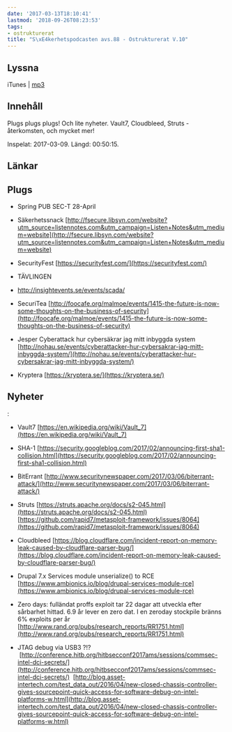 ```yaml
---
date: '2017-03-13T18:10:41'
lastmod: '2018-09-26T08:23:53'
tags:
- ostrukturerat
title: "S\xE4kerhetspodcasten avs.88 - Ostrukturerat V.10"
---
```

## Lyssna

iTunes \| [mp3](http://traffic.libsyn.com/sakerhetspodcasten/Sakerhetspodcasten_2017-03-09_Ostrukturerat.mp3)

## Innehåll

Plugs plugs plugs! Och lite nyheter. Vault7, Cloudbleed, Struts - återkomsten, och mycket mer!

Inspelat: 2017-03-09. Längd: 00:50:15.

## Länkar

## Plugs


* Spring PUB SEC-T 28-April

* Säkerhetssnack [http://fsecure.libsyn.com/website?utm_source=listennotes.com&utm_campaign=Listen+Notes&utm_medium=website](http://fsecure.libsyn.com/website?utm_source=listennotes.com&utm_campaign=Listen+Notes&utm_medium=website)

* SecurityFest [https://securityfest.com/](https://securityfest.com/)

* TÄVLINGEN

* http://insightevents.se/events/scada/

* SecuriTea [http://foocafe.org/malmoe/events/1415-the-future-is-now-some-thoughts-on-the-business-of-security](http://foocafe.org/malmoe/events/1415-the-future-is-now-some-thoughts-on-the-business-of-security)

* Jesper Cyberattack hur cybersäkrar jag mitt inbyggda system [http://nohau.se/events/cyberattacker-hur-cybersakrar-jag-mitt-inbyggda-system/](http://nohau.se/events/cyberattacker-hur-cybersakrar-jag-mitt-inbyggda-system/)

* Kryptera [https://kryptera.se/](https://kryptera.se/)





## Nyheter
:

* Vault7 [https://en.wikipedia.org/wiki/Vault_7](https://en.wikipedia.org/wiki/Vault_7)

* SHA-1 [https://security.googleblog.com/2017/02/announcing-first-sha1-collision.html](https://security.googleblog.com/2017/02/announcing-first-sha1-collision.html)

* BitErrant [http://www.securitynewspaper.com/2017/03/06/biterrant-attack/](http://www.securitynewspaper.com/2017/03/06/biterrant-attack/)

* Struts [https://struts.apache.org/docs/s2-045.html](https://struts.apache.org/docs/s2-045.html)  [https://github.com/rapid7/metasploit-framework/issues/8064](https://github.com/rapid7/metasploit-framework/issues/8064)

* Cloudbleed [https://blog.cloudflare.com/incident-report-on-memory-leak-caused-by-cloudflare-parser-bug/](https://blog.cloudflare.com/incident-report-on-memory-leak-caused-by-cloudflare-parser-bug/)

* Drupal 7.x Services module unserialize() to RCE [https://www.ambionics.io/blog/drupal-services-module-rce](https://www.ambionics.io/blog/drupal-services-module-rce)

* Zero days: fulländat proffs exploit tar 22 dagar att utveckla efter sårbarhet hittad. 6.9 år lever en zero dat. I en zeroday stockpile bränns 6% exploits per år [http://www.rand.org/pubs/research_reports/RR1751.html](http://www.rand.org/pubs/research_reports/RR1751.html)

* JTAG debug via USB3 ?!?  [http://conference.hitb.org/hitbsecconf2017ams/sessions/commsec-intel-dci-secrets/](http://conference.hitb.org/hitbsecconf2017ams/sessions/commsec-intel-dci-secrets/)   [http://blog.asset-intertech.com/test_data_out/2016/04/new-closed-chassis-controller-gives-sourcepoint-quick-access-for-software-debug-on-intel-platforms-w.html](http://blog.asset-intertech.com/test_data_out/2016/04/new-closed-chassis-controller-gives-sourcepoint-quick-access-for-software-debug-on-intel-platforms-w.html)




